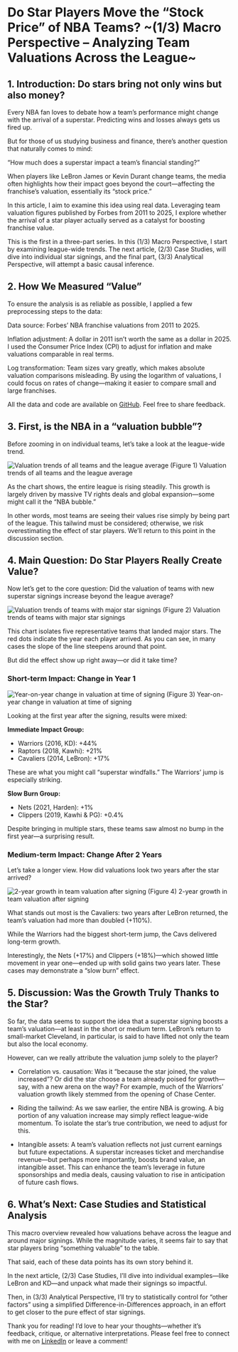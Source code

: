 # Do Star Players Move the “Stock Price” of NBA Teams? ~(1/3) Macro Perspective – Analyzing Team Valuations Across the League~

## 1. Introduction: Do stars bring not only wins but also money?

Every NBA fan loves to debate how a team’s performance might change with the arrival of a superstar. Predicting wins and losses always gets us fired up.

But for those of us studying business and finance, there’s another question that naturally comes to mind:

“How much does a superstar impact a team’s financial standing?”

When players like LeBron James or Kevin Durant change teams, the media often highlights how their impact goes beyond the court—affecting the franchise’s valuation, essentially its “stock price.”

In this article, I aim to examine this idea using real data. Leveraging team valuation figures published by Forbes from 2011 to 2025, I explore whether the arrival of a star player actually served as a catalyst for boosting franchise value.

This is the first in a three-part series. In this (1/3) Macro Perspective, I start by examining league-wide trends. The next article, (2/3) Case Studies, will dive into individual star signings, and the final part, (3/3) Analytical Perspective, will attempt a basic causal inference.

## 2. How We Measured “Value”

To ensure the analysis is as reliable as possible, I applied a few preprocessing steps to the data:

Data source: Forbes’ NBA franchise valuations from 2011 to 2025.

Inflation adjustment: A dollar in 2011 isn’t worth the same as a dollar in 2025. I used the Consumer Price Index (CPI) to adjust for inflation and make valuations comparable in real terms.

Log transformation: Team sizes vary greatly, which makes absolute valuation comparisons misleading. By using the logarithm of valuations, I could focus on rates of change—making it easier to compare small and large franchises.

All the data and code are available on [GitHub](https://github.com/shokubohcm/personal_blog/tree/main/nba_teamValuation). Feel free to share feedback.

## 3. First, is the NBA in a “valuation bubble”?

Before zooming in on individual teams, let’s take a look at the league-wide trend.

![Valuation trends of all teams and the league average](../image/1_nba_log_valuation_with_league_avg.png)
(Figure 1) Valuation trends of all teams and the league average

As the chart shows, the entire league is rising steadily. This growth is largely driven by massive TV rights deals and global expansion—some might call it the “NBA bubble.”

In other words, most teams are seeing their values rise simply by being part of the league. This tailwind must be considered; otherwise, we risk overestimating the effect of star players. We’ll return to this point in the discussion section.

## 4. Main Question: Do Star Players Really Create Value?

Now let’s get to the core question: Did the valuation of teams with new superstar signings increase beyond the league average?

![Valuation trends of teams with major star signings](../image/1_nba_log_valuation_star_teams_highlighted.png)
(Figure 2) Valuation trends of teams with major star signings

This chart isolates five representative teams that landed major stars. The red dots indicate the year each player arrived. As you can see, in many cases the slope of the line steepens around that point.

But did the effect show up right away—or did it take time?

### Short-term Impact: Change in Year 1

![Year-on-year change in valuation at time of signing](../image/1_nba_valuation_change_star_year.png)
(Figure 3) Year-on-year change in valuation at time of signing

Looking at the first year after the signing, results were mixed:

**Immediate Impact Group:**

- Warriors (2016, KD): +44%
- Raptors (2018, Kawhi): +21%
- Cavaliers (2014, LeBron): +17%

These are what you might call “superstar windfalls.” The Warriors’ jump is especially striking.

**Slow Burn Group:**

- Nets (2021, Harden): +1%
- Clippers (2019, Kawhi & PG): +0.4%

Despite bringing in multiple stars, these teams saw almost no bump in the first year—a surprising result.

### Medium-term Impact: Change After 2 Years

Let’s take a longer view. How did valuations look two years after the star arrived?

![2-year growth in team valuation after signing](../image/1_nba_valuation_change_star_2y_later.png)
(Figure 4) 2-year growth in team valuation after signing

What stands out most is the Cavaliers: two years after LeBron returned, the team’s valuation had more than doubled (+110%).

While the Warriors had the biggest short-term jump, the Cavs delivered long-term growth.

Interestingly, the Nets (+17%) and Clippers (+18%)—which showed little movement in year one—ended up with solid gains two years later. These cases may demonstrate a “slow burn” effect.

## 5. Discussion: Was the Growth Truly Thanks to the Star?
So far, the data seems to support the idea that a superstar signing boosts a team’s valuation—at least in the short or medium term. LeBron’s return to small-market Cleveland, in particular, is said to have lifted not only the team but also the local economy.

However, can we really attribute the valuation jump solely to the player?

- Correlation vs. causation: Was it “because the star joined, the value increased”? Or did the star choose a team already poised for growth—say, with a new arena on the way? For example, much of the Warriors’ valuation growth likely stemmed from the opening of Chase Center.

- Riding the tailwind: As we saw earlier, the entire NBA is growing. A big portion of any valuation increase may simply reflect league-wide momentum. To isolate the star’s true contribution, we need to adjust for this.

- Intangible assets: A team’s valuation reflects not just current earnings but future expectations. A superstar increases ticket and merchandise revenue—but perhaps more importantly, boosts brand value, an intangible asset. This can enhance the team’s leverage in future sponsorships and media deals, causing valuation to rise in anticipation of future cash flows.

## 6. What’s Next: Case Studies and Statistical Analysis

This macro overview revealed how valuations behave across the league and around major signings. While the magnitude varies, it seems fair to say that star players bring “something valuable” to the table.

That said, each of these data points has its own story behind it.

In the next article, (2/3) Case Studies, I’ll dive into individual examples—like LeBron and KD—and unpack what made their signings so impactful.

Then, in (3/3) Analytical Perspective, I’ll try to statistically control for “other factors” using a simplified Difference-in-Differences approach, in an effort to get closer to the pure effect of star signings.

Thank you for reading!
I’d love to hear your thoughts—whether it’s feedback, critique, or alternative interpretations. Please feel free to connect with me on [LinkedIn](https://www.linkedin.com/in/shokubohcm/) or leave a comment!

